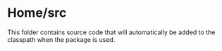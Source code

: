 # Home/src

This folder contains source code that will automatically be added to the classpath when
the package is used.
